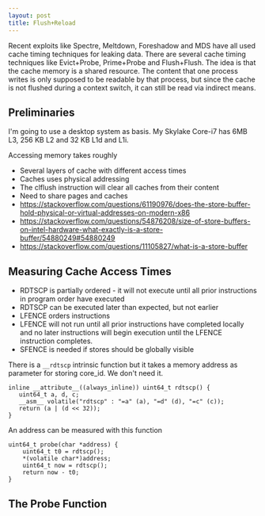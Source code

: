 ```yaml
---
layout: post
title: Flush+Reload
---
```


Recent exploits like Spectre, Meltdown, Foreshadow and MDS have all used cache
timing techniques for leaking data. There are several cache timing techniques
like Evict+Probe, Prime+Probe and Flush+Flush. The idea is that the cache
memory is a shared resource. The content that one process writes is only
supposed to be readable by that process, but since the cache is not flushed
during a context switch, it can still be read via indirect means.

## Preliminaries

I'm going to use a desktop system as basis. My Skylake Core-i7 has 6MB L3, 256
KB L2 and 32 KB L1d and L1i.

Accessing memory takes roughly

* Several layers of cache with different access times
* Caches uses physical addressing
* The clflush instruction will clear all caches from their content
* Need to share pages and caches
* https://stackoverflow.com/questions/61190976/does-the-store-buffer-hold-physical-or-virtual-addresses-on-modern-x86
* https://stackoverflow.com/questions/54876208/size-of-store-buffers-on-intel-hardware-what-exactly-is-a-store-buffer/54880249#54880249
* https://stackoverflow.com/questions/11105827/what-is-a-store-buffer

## Measuring Cache Access Times

* RDTSCP is partially ordered - it will not execute until all prior instructions in program order have executed
* RDTSCP can be executed later than expected, but not earlier
* LFENCE orders instructions
* LFENCE will not run until all prior instructions have completed locally and no later instructions will begin execution until the LFENCE instruction completes.
* SFENCE is needed if stores should be globally visible

There is a `__rdtscp` intrinsic function but it takes a memory address as parameter for storing core_id. We don't need it.

```
inline __attribute__((always_inline)) uint64_t rdtscp() {
   uint64_t a, d, c;
   __asm__ volatile("rdtscp" : "=a" (a), "=d" (d), "=c" (c));
   return (a | (d << 32));
}
```

An address can be measured with this function

```
uint64_t probe(char *address) {
    uint64_t t0 = rdtscp();
    *(volatile char*)address;
    uint64_t now = rdtscp();
    return now - t0;
}
```



## The Probe Function


